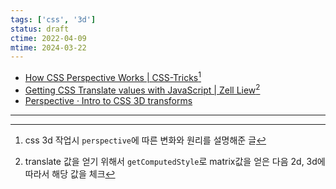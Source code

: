 ```yaml
---
tags: ['css', '3d']
status: draft
ctime: 2022-04-09
mtime: 2024-03-22
---
```


- [How CSS Perspective Works | CSS-Tricks](https://css-tricks.com/how-css-perspective-works/)[^114-1]
- [Getting CSS Translate values with JavaScript | Zell Liew](https://zellwk.com/blog/css-translate-values-in-javascript/)[^114-2]
- [Perspective &middot; Intro to CSS 3D transforms](https://3dtransforms.desandro.com/perspective)

---

[^114-1]: css 3d 작업시 `perspective`에 따른 변화와 원리를 설명해준 글
[^114-2]: translate 값을 얻기 위해서 `getComputedStyle`로 matrix값을 얻은 다음 2d, 3d에 따라서 해당 값을 체크
